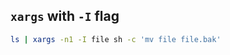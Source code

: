 ## `xargs` with `-I` flag
```bash
ls | xargs -n1 -I file sh -c 'mv file file.bak'
```
<!--stackedit_data:
eyJoaXN0b3J5IjpbMTIxNjU1NjUwOV19
-->